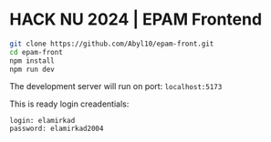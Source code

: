 # HACK NU 2024 | EPAM Frontend

```bash
git clone https://github.com/Abyl10/epam-front.git
cd epam-front
npm install
npm run dev
```

The development server will run on port: ```localhost:5173``` 

This is ready login creadentials: 
```
login: elamirkad
password: elamirkad2004
```



